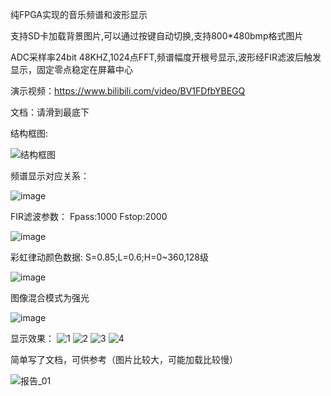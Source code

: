 纯FPGA实现的音乐频谱和波形显示

支持SD卡加载背景图片,可以通过按键自动切换,支持800*480bmp格式图片

ADC采样率24bit 48KHZ,1024点FFT,频谱幅度开根号显示,波形经FIR滤波后触发显示，固定零点稳定在屏幕中心

演示视频：https://www.bilibili.com/video/BV1FDfbYBEGQ

文档：请滑到最底下

结构框图:

![结构框图](https://github.com/user-attachments/assets/da4a05fc-6d78-474e-b642-b317d63c1956)

频谱显示对应关系：

![image](https://github.com/user-attachments/assets/d8bfcc31-df81-4100-a646-03790ca1163b)

FIR滤波参数：
Fpass:1000 Fstop:2000

![image](https://github.com/user-attachments/assets/481dcd4c-a860-4a19-aa8d-28d099b194ac)

彩虹律动颜色数据:
S=0.85;L=0.6;H=0~360,128级

![image](https://github.com/user-attachments/assets/5539846d-315b-44b6-8a4f-5fbadda27d49)

图像混合模式为强光

![image](https://github.com/user-attachments/assets/d62969b7-7889-4bce-9f69-6df4809f4a60)

显示效果：
![1](https://github.com/user-attachments/assets/d9ffecb5-10fd-4a41-bfb3-76ac68e4100e)
![2](https://github.com/user-attachments/assets/10ac0451-b4bd-4cf1-8212-0e55055b6d63)
![3](https://github.com/user-attachments/assets/40e0fe03-bfd5-4d2a-b685-7de75bd23ee6)
![4](https://github.com/user-attachments/assets/7b7ab2ce-66d9-42c9-babf-22da2685dae5)

简单写了文档，可供参考（图片比较大，可能加载比较慢）

![报告_01](https://github.com/user-attachments/assets/b3a6ddc6-b67c-4e6b-99b2-e098ec4c4243)

